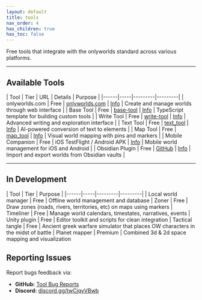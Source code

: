 ```yaml
---
layout: default
title: tools
nav_order: 4
has_children: true
has_toc: false
---
```

 

Free tools that integrate with the onlyworlds standard across various platforms. 

---

## Available Tools

| Tool | Tier | URL | Details | Purpose |
|------|-----|---------|---------|
| onlyworlds.com | Free | [onlyworlds.com](https://onlyworlds.com) | [Info](onlyworlds-com) | Create and manage worlds through web interface |
| Base Tool | Free | [base-tool](https://base-tool.onlyworlds.com/) | [Info](base-tool) | TypeScript template for building custom tools |
| Write Tool | Free | [write-tool](https://onlyworlds.github.io/write-tool/) | [Info](write-tool) | Advanced writing and exploration interface |
| Text Tool | Free | [text_tool](https://onlyworlds.com/text_tool) | [Info](text-tool) | AI-powered conversion of text to elements |
| Map Tool | Free | [map_tool](https://onlyworlds.com/map_tool) | [Info](map-tool) | Visual world mapping with pins and markers |
| Mobile Companion | Free | iOS TestFlight / Android APK | [Info](mobile-companion) | Mobile world management for iOS and Android |
| Obsidian Plugin | Free | [GitHub](https://github.com/OnlyWorlds/obsidian-plugin) | [Info](obsidian-plugin) | Import and export worlds from Obsidian vaults |

 
---

## In Development

| Tool | Tier | Purpose |
|------|-----|---------|---------| 
| Local world manager | Free | Offline world management and database 
| Zoner | Free | Draw zones (roads, rivers, territories, etc) on maps using markers
| Timeliner | Free | Manage world calendars, timestates, narratives, events
| Unity plugin | Free | Editor toolkit and scripts for clean integration
| Tactical tangle | Free | Ancient greek warfare simulator that places OW characters in the midst of battle
| Planet mapper | Premium | Combined 3d & 2d space mapping and visualization

 


## Reporting Issues

Report bugs feedback via:

- **GitHub:** [Tool Bug Reports](https://github.com/OnlyWorlds/OnlyWorlds/discussions/categories/software)
- **Discord:** [discord.gg/twCjqvVBwb](https://discord.gg/twCjqvVBwb)